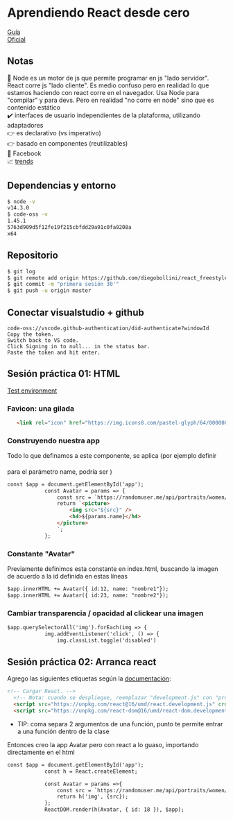 # Aprendiendo React desde cero
[Guía](https://www.youtube.com/watch?v=T_j60n1zgu0&feature=youtu.be)\
[Oficial](https://es.reactjs.org/)

## Notas
🤔 Node es un motor de js que permite programar en js "lado servidor". React corre js "lado cliente". Es medio confuso pero en realidad lo que  estamos haciendo con react corre en el navegador. Usa Node para "compilar" y para devs. Pero en realidad "no corre en node" sino que es contenido estático\
✔️ interfaces de usuario independientes de la plataforma, utilizando adaptadores\
👉 es declarativo (vs imperativo)\
👉 basado en componentes (reutilizables)\
👻 Facebook\
📈 [trends](https://www.npmtrends.com/angular-vs-react-vs-vue)

## Dependencias y entorno
```sh
$ node -v
v14.3.0
$ code-oss -v
1.45.1
5763d909d5f12fe19f215cbfdd29a91c0fa9208a
x64
```

## Repositorio
```sh
$ git log
$ git remote add origin https://github.com/diegobollini/react_freestyle.git
$ git commit -m "primera sesión 30'"
$ git push -u origin master
```

## Conectar visualstudio + github
```
code-oss://vscode.github-authentication/did-authenticate?windowId
Copy the token.
Switch back to VS code.
Click Signing in to null... in the status bar.
Paste the token and hit enter.
```

## Sesión práctica 01: HTML
[Test environment](https://diegobollini.github.io/react_freestyle/)

### Favicon: una gilada
 ```html
    <link rel="icon" href="https://img.icons8.com/pastel-glyph/64/000000/monitor.png">
```

### Construyendo nuestra app
Todo lo que definamos a este componente, se aplica (por ejemplo definir <h4></h4> para el parámetro name, podría ser <strong></strong>)
```html
const $app = document.getElementById('app');
            const Avatar = params => {
                const src = `https://randomuser.me/api/portraits/women/${params.id}.jpg`;
                return `<picture>
                    <img src="${src}" />
                    <h4>${params.name}</h4>
                </picture>
                `;
            };
```

### Constante "Avatar"
Previamente definimos esta constante en index.html, buscando la imagen de acuerdo a la id definida en estas líneas
```html
$app.innerHTML += Avatar({ id:12, name: "nombre1"});
$app.innerHTML += Avatar({ id:23, name: "nombre2"});
```

### Cambiar transparencia / opacidad al clickear una imagen
```html
$app.querySelectorAll('img').forEach(img => {
            img.addEventListener('click', () => {
                img.classList.toggle('disabled')
```

## Sesión práctica 02: Arranca react
Agrego las siguientes etiquetas según la [documentación](https://es.reactjs.org/docs/add-react-to-a-website.html#step-2-add-the-script-tags):

```html
<!-- Cargar React. -->
  <!-- Nota: cuando se despliegue, reemplazar "development.js" con "production.min.js". -->
  <script src="https://unpkg.com/react@16/umd/react.development.js" crossorigin></script> #librería "base" de react
  <script src="https://unpkg.com/react-dom@16/umd/react-dom.development.js" crossorigin></script> #para que react funcione en el navegador
```
- TIP: coma separa 2 argumentos de una función, punto te permite entrar a una función dentro de la clase

Entonces creo la app Avatar pero con react a lo guaso, importando directamente en el html
```html
const $app = document.getElementById('app');
            const h = React.createElement;

            const Avatar = params =>{
                const src = `https://randomuser.me/api/portraits/women/${params.id}.jpg`;
                return h('img', {src});
            };
            ReactDOM.render(h(Avatar, { id: 18 }), $app);
```


